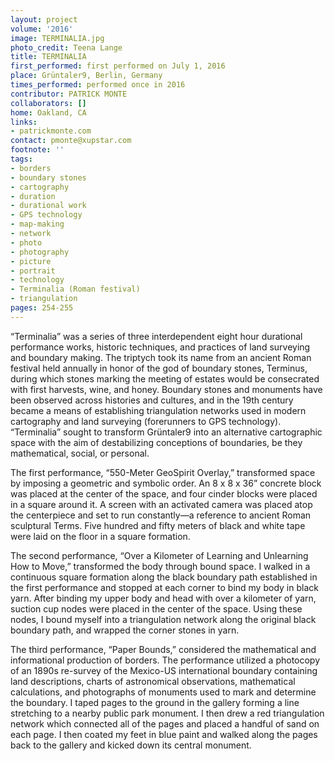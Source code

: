 ```yaml
---
layout: project
volume: '2016'
image: TERMINALIA.jpg
photo_credit: Teena Lange
title: TERMINALIA
first_performed: first performed on July 1, 2016
place: Grüntaler9, Berlin, Germany
times_performed: performed once in 2016
contributor: PATRICK MONTE
collaborators: []
home: Oakland, CA
links:
- patrickmonte.com
contact: pmonte@xupstar.com
footnote: ''
tags:
- borders
- boundary stones
- cartography
- duration
- durational work
- GPS technology
- map-making
- network
- photo
- photography
- picture
- portrait
- technology
- Terminalia (Roman festival)
- triangulation
pages: 254-255
---
```


“Terminalia” was a series of three interdependent eight hour durational performance works, historic techniques, and practices of land surveying and boundary making. The triptych took its name from an ancient Roman festival held annually in honor of the god of boundary stones, Terminus, during which stones marking the meeting of estates would be consecrated with first harvests, wine, and honey. Boundary stones and monuments have been observed across histories and cultures, and in the 19th century became a means of establishing triangulation networks used in modern cartography and land surveying (forerunners to GPS technology). “Terminalia” sought to transform Grüntaler9 into an alternative cartographic space with the aim of destabilizing conceptions of boundaries, be they mathematical, social, or personal.

The first performance, “550-Meter GeoSpirit Overlay,” transformed space by imposing a geometric and symbolic order. An 8 x 8 x 36” concrete block was placed at the center of the space, and four cinder blocks were placed in a square around it. A screen with an activated camera was placed atop the centerpiece and set to run constantly—a reference to ancient Roman sculptural Terms. Five hundred and fifty meters of black and white tape were laid on the floor in a square formation.

The second performance, “Over a Kilometer of Learning and Unlearning How to Move,” transformed the body through bound space. I walked in a continuous square formation along the black boundary path established in the first performance and stopped at each corner to bind my body in black yarn. After binding my upper body and head with over a kilometer of yarn, suction cup nodes were placed in the center of the space. Using these nodes, I bound myself into a triangulation network along the original black boundary path, and wrapped the corner stones in yarn.

The third performance, “Paper Bounds,” considered the mathematical and informational production of borders. The performance utilized a photocopy of an 1890s re-survey of the Mexico-US international boundary containing land descriptions, charts of astronomical observations, mathematical calculations, and photographs of monuments used to mark and determine the boundary. I taped pages to the ground in the gallery forming a line stretching to a nearby public park monument. I then drew a red triangulation network which connected all of the pages and placed a handful of sand on each page. I then coated my feet in blue paint and walked along the pages back to the gallery and kicked down its central monument.
